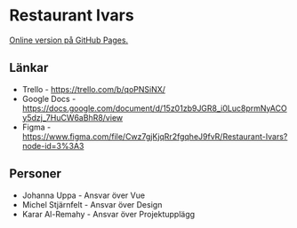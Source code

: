 # Restaurant Ivars

[Online version på GitHub Pages.](https://karar-al.github.io/vue-restaurant-menu/)

## Länkar

- Trello - https://trello.com/b/qoPNSiNX/
- Google Docs - https://docs.google.com/document/d/15z01zb9JGR8_i0Luc8prmNyACOy5dzj_7HuCW6aBhR8/view
- Figma - https://www.figma.com/file/Cwz7gjKjqRr2fgqheJ9fvR/Restaurant-Ivars?node-id=3%3A3

## Personer

- Johanna Uppa - Ansvar över Vue
- Michel Stjärnfelt - Ansvar över Design
- Karar Al-Remahy - Ansvar över Projektupplägg
